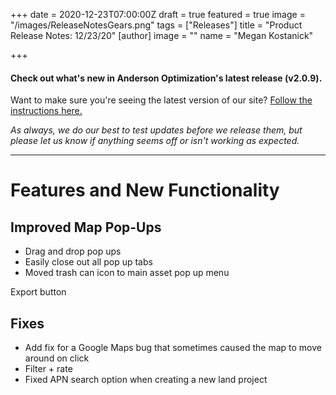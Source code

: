 +++
date = 2020-12-23T07:00:00Z
draft = true
featured = true
image = "/images/ReleaseNotesGears.png"
tags = ["Releases"]
title = "Product Release Notes: 12/23/20"
[author]
image = ""
name = "Megan Kostanick"

+++
#### **Check out what's new in Anderson Optimization's latest release (v2.0.9).**

Want to make sure you're seeing the latest version of our site? [Follow the instructions here.](https://docs.andersonopt.com/Prospect/VersionReleaseNotes/latestversion/ "Get Latest Version")

_As always, we do our best to test updates before we release them, but please let us know if anything seems off or isn't working as expected._

***

# **Features and New Functionality**

## Improved Map Pop-Ups

* Drag and drop pop ups 
* Easily close out all pop up tabs
* Moved trash can icon to main asset pop up menu

Export button

## Fixes

* Add fix for a Google Maps bug that sometimes caused the map to move around on click
* Filter + rate
* Fixed APN search option when creating a new land project
